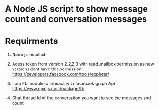 # A Node JS script to show message count and conversation messages

# Requirments

1) Node js installed

2) Acess token from version 2.2,2.3 with read_mailbox permission as new versions dont have this permission 
https://developers.facebook.com/tools/explorer/

3) npm Fb module to interact with facebook graph Api
https://www.npmjs.com/package/fb

4) Chat thread Id of the conversation you want to see the messages and count
